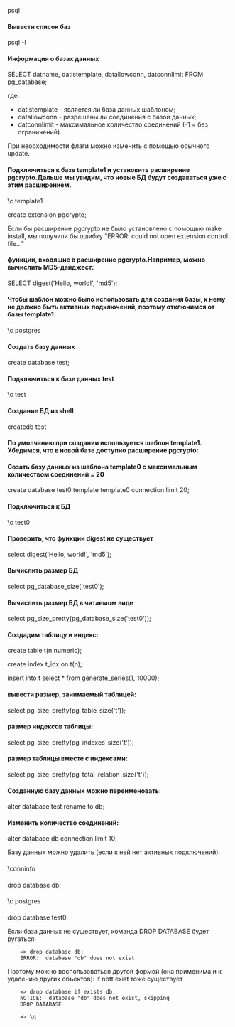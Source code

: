 
psql 

#### Вывести список баз
psql -l 
                      
#### Информация о базах данных
SELECT datname, datistemplate, datallowconn, datconnlimit FROM pg_database;
     
где:
 - datistemplate - является ли база данных шаблоном;
 - datallowconn  - разрешены ли соединения с базой данных;
 - datconnlimit  - максимальное количество соединений (-1 = без ограничений).

При необходимости флаги можно изменить с помощью обычного update.

#### Подключиться к базе template1 и установить расширение pgcrypto.Дальше мы увидим, что новые БД будут создаваться уже с этим расширением.

\c template1

create extension pgcrypto;

Если бы расширение pgcrypto не было установлено с помощью make install, мы получили бы ошибку "ERROR: could not open extension control file..."

#### функции, входящие в расширение pgcrypto.Например, можно вычислить MD5-дайджест:

SELECT digest('Hello, world!', 'md5');
      
#### Чтобы шаблон можно было использовать для создания базы, к нему не должно быть активных подключений, поэтому отключимся от базы template1.
\c postgres

#### Создать базу данных
create database test;

#### Подключиться к базе данных test
\c test

#### Создание БД из shell
createdb test


#### По умолчанию при создании используется шаблон template1. Убедимся, что в новой базе доступно расширение pgcrypto:


#### Созать базу данных из шаблона template0 с максимальным количеством соединений = 20
create database test0 template template0 connection limit 20;

#### Подключиться к БД
\c test0
        
#### Проверить, что функции digest не существует        
select digest('Hello, world!', 'md5');


#### Вычислить размер БД
select pg_database_size('test0');
        
#### Вычислить размер БД в читаемом виде
select pg_size_pretty(pg_database_size('test0'));


#### Создадим таблицу и индекс:

create table t(n numeric);

create index t_idx on t(n);

insert into t select * from generate_series(1, 10000);

#### вывести размер, занимаемый таблицей:
select pg_size_pretty(pg_table_size('t'));

#### размер индексов таблицы:
select pg_size_pretty(pg_indexes_size('t'));

#### размер таблицы вместе с индексами:
select pg_size_pretty(pg_total_relation_size('t'));

#### Созданную базу данных можно переименовать:

alter database test rename to db;



#### Изменить количество соединений:
alter database db connection limit 10;
        

Базу данных можно удалить (если к ней нет активных подключений).

#### 
\conninfo

####
drop database db;

####
\c postgres

####
drop database test0;
    
Если база данных не существует, команда DROP DATABASE будет ругаться:

        => drop database db;
        ERROR:  database "db" does not exist

Поэтому можно воспользоваться другой формой (она применима и к удалению других объектов): if nott exist тоже существует

        => drop database if exists db;
        NOTICE:  database "db" does not exist, skipping
        DROP DATABASE

        => \q
